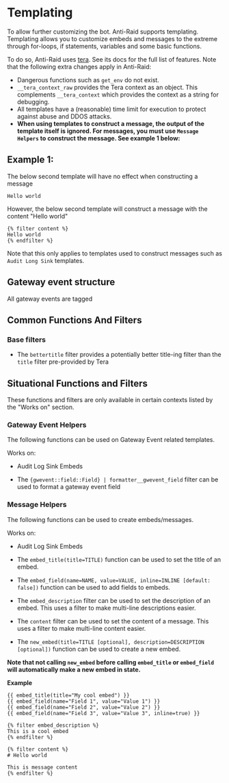 # Templating

To allow further customizing the bot. Anti-Raid supports templating. Templating allows you to customize embeds and messages to the extreme through for-loops, if statements, variables and some basic functions.

To do so, Anti-Raid uses [tera](https://keats.github.io/tera/docs/). See its docs for the full list of features. Note that the following extra changes apply in Anti-Raid:

- Dangerous functions such as ``get_env`` do not exist.
- ``__tera_context_raw`` provides the Tera context as an object. This complements ``__tera_context`` which provides the context as a string for debugging.
- All templates have a (reasonable) time limit for execution to protect against abuse and DDOS attacks.
- **When using templates to construct a message, the output of the template itself is ignored. For messages, you must use ``Message Helpers`` to construct the message. See example 1 below:**

## Example 1:

The below second template will have no effect when constructing a message

```
Hello world
```

However, the below second template will construct a message with the content "Hello world"

```
{% filter content %}
Hello world
{% endfilter %}
```

Note that this only applies to templates used to construct messages such as ``Audit Long Sink`` templates.

## Gateway event structure

All gateway events are tagged

## Common Functions And Filters

### Base filters

- The ``bettertitle`` filter provides a potentially better title-ing filter than the ``title`` filter pre-provided by Tera

## Situational Functions and Filters

These functions and filters are only available in certain contexts listed by the "Works on" section.

### Gateway Event Helpers

The following functions can be used on Gateway Event related templates.

Works on:
- Audit Log Sink Embeds

- The ``{gwevent::field::Field} | formatter__gwevent_field`` filter can be used to format a gateway event field

### Message Helpers

The following functions can be used to create embeds/messages.

Works on:
- Audit Log Sink Embeds

- The ``embed_title(title=TITLE)`` function can be used to set the title of an embed.
- The ``embed_field(name=NAME, value=VALUE, inline=INLINE [default: false])`` function can be used to add fields to embeds.
- The ``embed_description`` filter can be used to set the description of an embed. This uses a filter to make multi-line descriptions easier.
- The ``content`` filter can be used to set the content of a message. This uses a filter to make multi-line content easier.
- The ``new_embed(title=TITLE [optional], description=DESCRIPTION [optional])`` function can be used to create a new embed.


**Note that not calling ``new_embed`` before calling ``embed_title`` or ``embed_field`` will automatically make a new embed in state.**

**Example**

```
{{ embed_title(title="My cool embed") }}
{{ embed_field(name="Field 1", value="Value 1") }}
{{ embed_field(name="Field 2", value="Value 2") }}
{{ embed_field(name="Field 3", value="Value 3", inline=true) }}

{% filter embed_description %}
This is a cool embed
{% endfilter %}

{% filter content %}
# Hello world

This is message content
{% endfilter %}
```